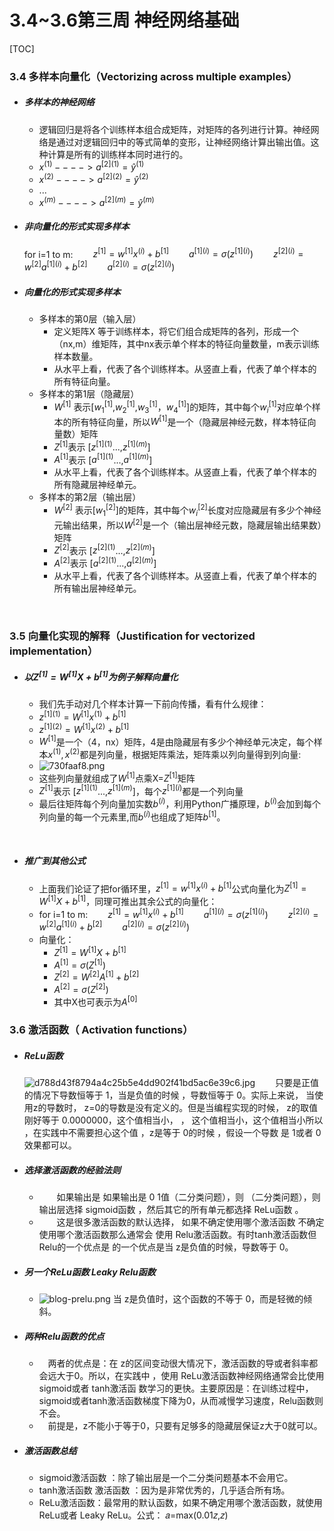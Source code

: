 # 3.4~3.6第三周 神经网络基础
[TOC]

### 3.4 多样本向量化（Vectorizing across multiple examples）

* ##### 多样本的神经网络
	* 逻辑回归是将各个训练样本组合成矩阵，对矩阵的各列进行计算。神经网络是通过对逻辑回归中的等式简单的变形，让神经网络计算出输出值。这种计算是所有的训练样本同时进行的。
	* $x^{(1)}---->a^{[2](1)}=\hat{y}^{(1)}$
	* $x^{(2)}---->a^{[2](2)}=\hat{y}^{(2)}$
	* ...
	* $x^{(m)}---->a^{[2](m)}=\hat{y}^{(m)}$

* ##### 非向量化的形式实现多样本
	for i=1 to m:
&emsp;&emsp;$z^{[1]}=w^{[1]}x^{(i)}+b^{[1]}$
&emsp;　$a^{[1](i)}=\sigma(z^{[1](i)})$
&emsp;　$z^{[2](i)}=w^{[2]}a^{[1](i)}+b^{[2]}$
&emsp;　$a^{[2](i)}=\sigma(z^{[2](i)})$

* ##### 向量化的形式实现多样本
	* 多样本的第0层（输入层）
		 * 定义矩阵X 等于训练样本，将它们组合成矩阵的各列，形成一个（nx,m）维矩阵，其中nx表示单个样本的特征向量数量，m表示训练样本数量。
		 * 从水平上看，代表了各个训练样本。从竖直上看，代表了单个样本的所有特征向量。
	* 多样本的第1层（隐藏层）
		* $W^{[1]}$ 表示[$w_1^{[1]}$,$w_2^{[1]}$,$w_3^{[1]}$，$w_4^{[1]}$]的矩阵，其中每个$w_i^{[1]}$对应单个样本的所有特征向量，所以$W^{[1]}$是一个（隐藏层神经元数，样本特征向量数）矩阵
		* $Z^{[1]}$表示 [$z^{[1](1)}$...,$z^{[1](m)}$]
		* $A^{[1]}$表示 [$a^{[1](1)}$...,$a^{[1](m)}$]
		* 从水平上看，代表了各个训练样本。从竖直上看，代表了单个样本的所有隐藏层神经单元。
	* 多样本的第2层（输出层）
		* $W^{[2]}$ 表示[$w_1^{[2]}$]的矩阵，其中每个$w_i^{[2]}$长度对应隐藏层有多少个神经元输出结果，所以$W^{[2]}$是一个（输出层神经元数，隐藏层输出结果数）矩阵
		* $Z^{[2]}$表示 [$z^{[2](1)}$...,$z^{[2](m)}$]
		* $A^{[2]}$表示 [$a^{[2](1)}$...,$a^{[2](m)}$]
		* 从水平上看，代表了各个训练样本。从竖直上看，代表了单个样本的所有输出层神经单元。
<br>

### 3.5 向量化实现的解释（Justification for vectorized implementation）
* #####  以$Z^{[1]}=W^{[1]}X+b^{[1]}$为例子解释向量化
	* 我们先手动对几个样本计算一下前向传播，看有什么规律：
	* $z^{[1](1)}=W^{[1]}x^{(1)}+b^{[1]}$
	* $z^{[1](2)}=W^{[1]}x^{(2)}+b^{[1]}$
	* $W^{[1]}$是一个（4，nx）矩阵，4是由隐藏层有多少个神经单元决定，每个样本$x^{(1)},x^{(2)}$都是列向量，根据矩阵乘法，矩阵乘以列向量得到列向量:
	* ![730faaf8.png](attachments\730faaf8.png)
	* 这些列向量就组成了$W^{[1]}$点乘X=$Z^{[1]}$矩阵
	* $Z^{[1]}$表示 [$z^{[1](1)}$...,$z^{[1](m)}$]，每个$z^{[1](i)}$都是一个列向量
	* 最后往矩阵每个列向量加实数$b^{(i)}$，利用Python广播原理，$b^{(i)}$会加到每个列向量的每一个元素里,而$b^{(i)}$也组成了矩阵$b^{[1]}$。

<br>

* ##### 推广到其他公式
	* 上面我们论证了把for循环里，$z^{[1]}=w^{[1]}x^{(i)}+b^{[1]}$公式向量化为$Z^{[1]}=W^{[1]}X+b^{[1]}$，同理可推出其余公式的向量化：
	* 	for i=1 to m:
&emsp;&emsp;$z^{[1]}=w^{[1]}x^{(i)}+b^{[1]}$
&emsp;　$a^{[1](i)}=\sigma(z^{[1](i)})$
&emsp;　$z^{[2](i)}=w^{[2]}a^{[1](i)}+b^{[2]}$
&emsp;　$a^{[2](i)}=\sigma(z^{[2](i)})$
	* 向量化：
		* $Z^{[1]}=W^{[1]}X+b^{[1]}$
		* $A^{[1]}=\sigma(Z^{[1]})$
		* $Z^{[2]}=W^{[2]}A^{[1]}+b^{[2]}$
		* $A^{[2]}=\sigma(Z^{[2]})$
		* 其中X也可表示为$A^{[0]}$
		





### 3.6 激活函数（ Activation functions）
* ##### ReLu函数
	![d788d43f8794a4c25b5e4dd902f41bd5ac6e39c6.jpg](https://gss2.bdstatic.com/-fo3dSag_xI4khGkpoWK1HF6hhy/baike/c0%3Dbaike92%2C5%2C5%2C92%2C30/sign=ecc0fafa00d79123f4ed9c26cc5d32e7/d788d43f8794a4c25b5e4dd902f41bd5ac6e39c6.jpg)
&emsp;　只要是正值的情况下导数恒等于 1，当是负值的时候 ，导数恒等于 0。实际上来说， 当使用z的导数时， z=0的导数是没有定义的。但是当编程实现的时候， z的取值刚好等于 0.0000000，这个值相当小， ， 这个值相当小，这个值相当小所以 ，在实践中不需要担心这个值 ，z是等于 0的时候 ，假设一个导数 是 1或者 0效果都可以。
	
* ##### 选择激活函数的经验法则
	* &emsp;　如果输出是 如果输出是 0 1值（二分类问题），则 （二分类问题），则输出层选择 sigmoid函数 ，然后其它的所有单元都选择 ReLu函数 。
	* &emsp;　这是很多激活函数的默认选择， 如果不确定使用哪个激活函数 不确定使用哪个激活函数那么通常会 使用 Relu激活函数。有时tanh激活函数但 Relu的一个优点是 的一个优点是当 z是负值的时候，导数等于 0。
	
* ##### 另一个ReLu函数 Leaky Relu函数
	* ![blog-prelu.png](http://7pn4yt.com1.z0.glb.clouddn.com/blog-prelu.png)
	当 z是负值时，这个函数的不等于 0，而是轻微的倾斜。

*  ##### 两种Relu函数的优点
	*  &emsp;两者的优点是：在 z的区间变动很大情况下，激活函数的导或者斜率都 会远大于0。所以，在实践中 ，使用 ReLu激活函数神经网络通常会比使用 sigmoid或者 tanh激活函 数学习的更快。主要原因是：在训练过程中， sigmoid或者tanh激活函数梯度下降为0，从而减慢学习速度，Relu函数则不会。
	*  &emsp;前提是，z不能小于等于0，只要有足够多的隐藏层保证z大于0就可以。

* ##### 激活函数总结
	* sigmoid激活函数 ：除了输出层是一个二分类问题基本不会用它。
	* tanh激活函数 激活函数 ：因为是非常优秀的，几乎适合所有场。 
	* ReLu激活函数：最常用的默认函数，如果不确定用哪个激活函数，就使用 ReLu或者 Leaky ReLu。公式： 𝑎=max(0.01𝑧,𝑧)
	


